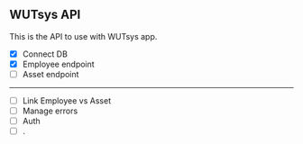 ## WUTsys API

This is the API to use with WUTsys app.

- [x] Connect DB
- [x] Employee endpoint
- [ ] Asset endpoint

---

- [ ] Link Employee vs Asset
- [ ] Manage errors
- [ ] Auth
- [ ] .
